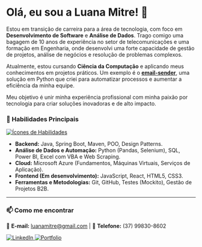 # Olá, eu sou a Luana Mitre! 👋

Estou em transição de carreira para a área de tecnologia, com foco em **Desenvolvimento de Software** e **Análise de Dados**. Trago comigo uma bagagem de 10 anos de experiência no setor de telecomunicações e uma formação em Engenharia, onde desenvolvi uma forte capacidade de gestão de projetos, análise de negócios e resolução de problemas complexos.

Atualmente, estou cursando **Ciência da Computação** e aplicando meus conhecimentos em projetos práticos. Um exemplo é o **[email-sender](https://github.com/LuuhMitre/email-sender)**, uma solução em Python que criei para automatizar processos e aumentar a eficiência da minha equipe.

Meu objetivo é unir minha experiência profissional com minha paixão por tecnologia para criar soluções inovadoras e de alto impacto.


### 🚀 Habilidades Principais

<p align="left">
  <a href="https://skillicons.dev">
    <img src="https://skillicons.dev/icons?i=python,java,spring,javascript,react,mysql,postgres,azure,git,github,docker" alt="Ícones de Habilidades"/>
  </a>
</p>

* **Backend:** Java, Spring Boot, Maven, POO, Design Patterns.
* **Análise de Dados e Automação:** Python (Pandas, Selenium), SQL, Power BI, Excel com VBA e Web Scraping.
* **Cloud:** Microsoft Azure (Fundamentos, Máquinas Virtuais, Serviços de Aplicação).
* **Frontend (Em desenvolvimento):** JavaScript, React, HTML5, CSS3.
* **Ferramentas e Metodologias:** Git, GitHub, Testes (Mockito), Gestão de Projetos B2B.

---

### 📫 Como me encontrar

📧 **E-mail:** luanamitre@gmail.com | 
📱 **Telefone:** (37) 99830-8602

<p align="left">
  <a href="https://www.linkedin.com/in/luana-mitre/" target="_blank">
    <img src="https://img.shields.io/badge/LinkedIn-0077B5?style=for-the-badge&logo=linkedin&logoColor=white" alt="LinkedIn"/>
  </a>
  <a href="https://my-portfolio-jet-one-93.vercel.app/" target="_blank">
    <img src="https://img.shields.io/badge/Portfolio-255E63?style=for-the-badge&logo=react&logoColor=white" alt="Portfolio"/>
  </a>
</p>
